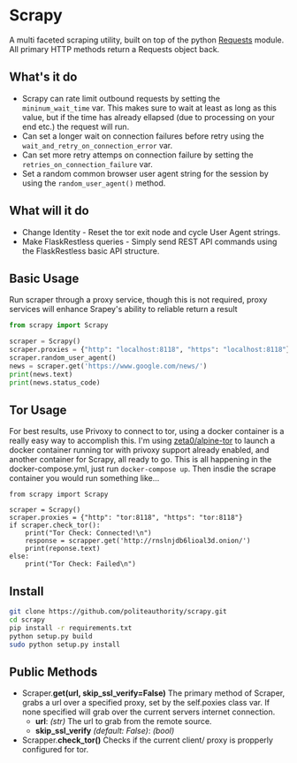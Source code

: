 # Scrapy
A multi faceted scraping utility, built on top of the python [Requests](http://docs.python-requests.org/en/master/) module. All primary HTTP methods return a Requests object back.

## What's it do
- Scrapy can rate limit outbound requests by setting the ```mininum_wait_time``` var. This makes sure to wait at least as long as this value, but if the time has already ellapsed (due to processing on your end etc.) the request will run.
- Can set a longer wait on connection failures before retry using the ```wait_and_retry_on_connection_error``` var.
- Can set more retry attemps on connection failure by setting the ```retries_on_connection_failure``` var.
- Set a random common browser user agent string for the session by using the ```random_user_agent()``` method.

## What will it do
- Change Identity - Reset the tor exit node and cycle User Agent strings.
- Make FlaskRestless queries - Simply send REST API commands using the FlaskRestless basic API structure.

## Basic Usage
Run scraper through a proxy service, though this is not required, proxy services will enhance Srapey's ability to reliable return a result
```python
from scrapy import Scrapy

scraper = Scrapy()
scraper.proxies = {"http": "localhost:8118", "https": "localhost:8118"}
scraper.random_user_agent()
news = scraper.get('https://www.google.com/news/')
print(news.text)
print(news.status_code)
```

## Tor Usage
For best results, use Privoxy to connect to tor, using a docker container is a really easy way to accomplish this. I'm using [zeta0/alpine-tor](https://github.com/zuazo/alpine-tor-docker) to launch a docker container running tor with privoxy support already enabled, and another container for Scrapy, all ready to go. This is all happening in the docker-compose.yml, just run ```docker-compose up```. Then insdie the scrape container you would run something like...

    from scrapy import Scrapy

    scraper = Scrapy()
    scraper.proxies = {"http": "tor:8118", "https": "tor:8118"}
    if scraper.check_tor():
        print("Tor Check: Connected!\n")
        response = scrapper.get('http://rnslnjdb6lioal3d.onion/')
        print(reponse.text)
    else:
        print("Tor Check: Failed\n")

## Install
```bash
git clone https://github.com/politeauthority/scrapy.git
cd scrapy
pip install -r requirements.txt
python setup.py build
sudo python setup.py install
```

## Public Methods
- Scraper.**get(url, skip_ssl_verify=False)**
        The primary method of Scraper, grabs a url over a specified proxy, set by the self.poxies class var. If none specified will grab over the current servers internet connection.
    - **url**: _(str)_ The url to grab from the remote source.
    - **skip_ssl_verify** _(default: False)_: _(bool)_
- Scrapper.**check_tor()**
    Checks if the current client/ proxy is propperly configured for tor.
